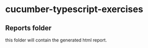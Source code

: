 # cucumber-typescript-exercises

## Reports folder

this folder will contain the generated html report.
